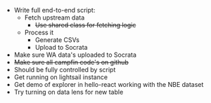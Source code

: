 * Write full end-to-end script:
  * Fetch upstream data
    * ~~Use shared class for fetching logic~~
  * Process it
    * Generate CSVs
    * Upload to Socrata
* Make sure WA data's uploaded to Socrata
* ~~Make sure all campfin code's on github~~
* Should be fully controlled by script
* Get running on lightsail instance
* Get demo of explorer in hello-react working with the NBE dataset
* Try turning on data lens for new table